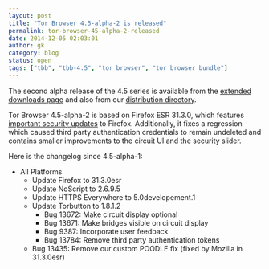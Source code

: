 ```yaml
---
layout: post
title: "Tor Browser 4.5-alpha-2 is released"
permalink: tor-browser-45-alpha-2-released
date: 2014-12-05 02:03:01
author: gk
category: blog
status: open
tags: ["tbb", "tbb-4.5", "tor browser", "tor browser bundle"]
---
```


The second alpha release of the 4.5 series is available from the [extended downloads page](https://www.torproject.org/projects/torbrowser.html.en#downloads-alpha) and also from our [distribution directory](https://www.torproject.org/dist/torbrowser/4.5-alpha-2/).

Tor Browser 4.5-alpha-2 is based on Firefox ESR 31.3.0, which features [important security updates](https://www.mozilla.org/security/known-vulnerabilities/firefoxESR.html#firefox31.3.0) to Firefox. Additionally, it fixes a regression which caused third party authentication credentials to remain undeleted and contains smaller improvements to the circuit UI and the security slider.

Here is the changelog since 4.5-alpha-1:

-   All Platforms
    -   Update Firefox to 31.3.0esr
    -   Update NoScript to 2.6.9.5
    -   Update HTTPS Everywhere to 5.0developement.1
    -   Update Torbutton to 1.8.1.2
        -   Bug 13672: Make circuit display optional
        -   Bug 13671: Make bridges visible on circuit display
        -   Bug 9387: Incorporate user feedback
        -   Bug 13784: Remove third party authentication tokens
    -   Bug 13435: Remove our custom POODLE fix (fixed by Mozilla in 31.3.0esr)

